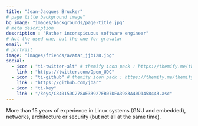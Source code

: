 ```yaml
---
title: "Jean-Jacques Brucker"
# page title background image"
bg_image: "images/backgrounds/page-title.jpg"
# meta description
description : "Rather inconspicuous software engineer"
# Not the used one, but the one for gravatar
email: ""
# portrait
image: "images/friends/avatar_jjb128.jpg"
social:
  - icon : "ti-twitter-alt" # themify icon pack : https://themify.me/themify-icons
    link : "https://twitter.com/Open_UDC"
  - icon : "ti-github" # themify icon pack : https://themify.me/themify-icons
    link : "https://github.com/jbar"
  - icon : "ti-key"
    link : "/keys/C84015DC278AE33927FB07DEA3983A40D1458443.asc"
---
```


More than 15 years of experience in Linux systems (GNU and embedded), networks,
architecture or security (but not all at the same time).

